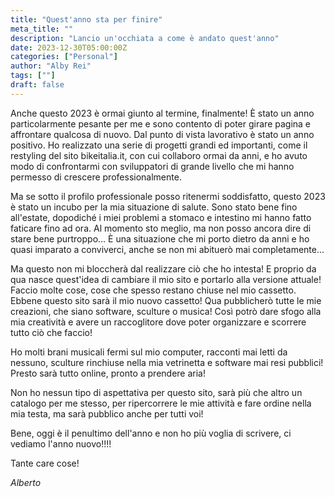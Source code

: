 ```yaml
---
title: "Quest'anno sta per finire"
meta_title: ""
description: "Lancio un'occhiata a come è andato quest'anno"
date: 2023-12-30T05:00:00Z
categories: ["Personal"]
author: "Alby Rei"
tags: [""]
draft: false
---
```


Anche questo 2023 è ormai giunto al termine, finalmente!
È stato un anno particolarmente pesante per me e sono contento di poter girare pagina e affrontare qualcosa di nuovo.
Dal punto di vista lavorativo è stato un anno positivo. Ho realizzato una serie di progetti grandi ed importanti, come il restyling del sito bikeitalia.it, con cui collaboro ormai da anni, e ho avuto modo di confrontarmi con sviluppatori di grande livello che mi hanno permesso di crescere professionalmente.

Ma se sotto il profilo professionale posso ritenermi soddisfatto, questo 2023 è stato un incubo per la mia situazione di salute. Sono stato bene fino all'estate, dopodiché i miei problemi a stomaco e intestino mi hanno fatto faticare fino ad ora.
Al momento sto meglio, ma non posso ancora dire di stare bene purtroppo... È una situazione che mi porto dietro da anni e ho quasi imparato a conviverci, anche se non mi abituerò mai completamente...

Ma questo non mi bloccherà dal realizzare ciò che ho intesta! E proprio da qua nasce quest'idea di cambiare il mio sito e portarlo alla versione attuale! Faccio molte cose, cose che spesso restano chiuse nel mio cassetto. Ebbene questo sito sarà il mio nuovo cassetto! Qua pubblicherò tutte le mie creazioni, che siano software, sculture o musica! Così potrò dare sfogo alla mia creatività e avere un raccoglitore dove poter organizzare e scorrere tutto ciò che faccio!

Ho molti brani musicali fermi sul mio computer, racconti mai letti da nessuno, sculture rinchiuse nella mia vetrinetta e software mai resi pubblici! Presto sarà tutto online, pronto a prendere aria!

Non ho nessun tipo di aspettativa per questo sito, sarà più che altro un catalogo per me stesso, per ripercorrere le mie attività e fare ordine nella mia testa, ma sarà pubblico anche per tutti voi!

Bene, oggi è il penultimo dell'anno e non ho più voglia di scrivere, ci vediamo l'anno nuovo!!!!

Tante care cose!

*Alberto*

